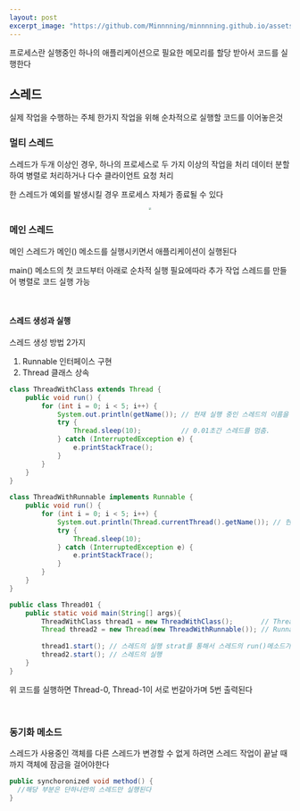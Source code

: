 ```yaml
---
layout: post
excerpt_image: "https://github.com/Minnnning/minnnning.github.io/assets/80758613/3f1a3662-52bf-4d11-a13d-11aed5972a9a"
---
```


프로세스란 실행중인 하나의 애플리케이션으로 필요한 메모리를 할당 받아서 코드를 실행한다 

## 스레드

실제 작업을 수행하는 주체 한가지 작업을 위해 순차적으로 실행할 코드를 이어놓은것 

### 멀티 스레드

스레드가 두개 이상인 경우, 하나의 프로세스로 두 가지 이상의 작업을 처리 데이터 분할하여 병렬로 처리하거나 다수 클라이언트 요청 처리

한 스레드가 예외를 발생시킬 경우 프로세스 자체가 종료될 수 있다

<center>
<img src="https://github.com/Minnnning/minnnning.github.io/assets/80758613/3f1a3662-52bf-4d11-a13d-11aed5972a9a" style="zoom:30%;">
</center>

### 메인 스레드

메인 스레드가 메인() 메소드를 실행시키면서 애플리케이션이 실행된다

main() 메소드의 첫 코드부터 아래로 순차적 실행 필요에따라 추가 작업 스레드를 만들어 병렬로 코드 실행 가능

&nbsp;

#### 스레드 생성과 실행

스레드 생성 방법 2가지

1. Runnable 인터페이스 구현
2. Thread 클래스 상속

``` java
class ThreadWithClass extends Thread {
    public void run() {
        for (int i = 0; i < 5; i++) {
            System.out.println(getName()); // 현재 실행 중인 스레드의 이름을 반환함.
            try {
                Thread.sleep(10);          // 0.01초간 스레드를 멈춤.
            } catch (InterruptedException e) {
                e.printStackTrace();
            }
        }
    }
}
 
class ThreadWithRunnable implements Runnable {
    public void run() {
        for (int i = 0; i < 5; i++) {
            System.out.println(Thread.currentThread().getName()); // 현재 실행 중인 스레드의 이름을 반환함.
            try {
                Thread.sleep(10);
            } catch (InterruptedException e) {
                e.printStackTrace();
            }
        }
    }
}

public class Thread01 {
    public static void main(String[] args){
        ThreadWithClass thread1 = new ThreadWithClass();       // Thread 클래스를 상속받는 방법
        Thread thread2 = new Thread(new ThreadWithRunnable()); // Runnable 인터페이스를 구현하는 방법
 
        thread1.start(); // 스레드의 실행 strat를 통해서 스레드의 run()메소드가 실행된다
        thread2.start(); // 스레드의 실행
    }
}
```

위 코드를 실행하면 Thread-0, Thread-1이 서로 번갈아가며 5번 출력된다 

&nbsp;

### 동기화 메소드

스레드가 사용중인 객체를 다른 스레드가 변경할 수 없게 하려면 스레드 작업이 끝날 때까지 객체에 잠금을 걸어야한다

``` java
public synchoronized void method() {
  //해당 부분은 단하나만의 스레드만 실행된다
}
```

